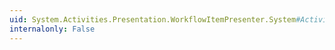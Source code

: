 ```yaml
---
uid: System.Activities.Presentation.WorkflowItemPresenter.System#Activities#Presentation#ICompositeView#OnItemsCut(System.Collections.Generic.List{System.Activities.Presentation.Model.ModelItem})
internalonly: False
---
```


